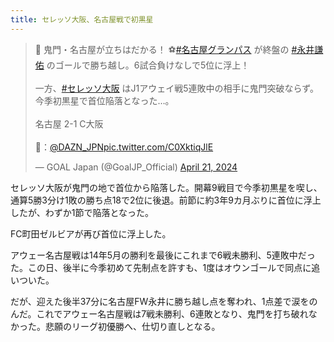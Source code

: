 ```yaml
---
title: セレッソ大阪、名古屋戦で初黒星
---
```


<blockquote class="twitter-tweet"><p lang="ja" dir="ltr">🔴 鬼門・名古屋が立ちはだかる！ ⚽️<a href="https://twitter.com/hashtag/%E5%90%8D%E5%8F%A4%E5%B1%8B%E3%82%B0%E3%83%A9%E3%83%B3%E3%83%91%E3%82%B9?src=hash&amp;ref_src=twsrc%5Etfw">#名古屋グランパス</a> が終盤の <a href="https://twitter.com/hashtag/%E6%B0%B8%E4%BA%95%E8%AC%99%E4%BD%91?src=hash&amp;ref_src=twsrc%5Etfw">#永井謙佑</a> のゴールで勝ち越し。6試合負けなしで5位に浮上！<br><br>一方、<a href="https://twitter.com/hashtag/%E3%82%BB%E3%83%AC%E3%83%83%E3%82%BD%E5%A4%A7%E9%98%AA?src=hash&amp;ref_src=twsrc%5Etfw">#セレッソ大阪</a> はJ1アウェイ戦5連敗中の相手に鬼門突破ならず。今季初黒星で首位陥落となった…。<br><br>名古屋 2-1 C大阪<br><br>🎥：<a href="https://twitter.com/DAZN_JPN?ref_src=twsrc%5Etfw">@DAZN_JPN</a><a href="https://t.co/C0XktiqJlE">pic.twitter.com/C0XktiqJlE</a></p>&mdash; GOAL Japan (@GoalJP_Official) <a href="https://twitter.com/GoalJP_Official/status/1781957445683937319?ref_src=twsrc%5Etfw">April 21, 2024</a></blockquote> <script async src="https://platform.twitter.com/widgets.js" charset="utf-8"></script>

セレッソ大阪が鬼門の地で首位から陥落した。開幕9戦目で今季初黒星を喫し、通算5勝3分け1敗の勝ち点18で2位に後退。前節に約3年9カ月ぶりに首位に浮上したが、わずか1節で陥落となった。


FC町田ゼルビアが再び首位に浮上した。


アウェー名古屋戦は14年5月の勝利を最後にこれまで6戦未勝利、5連敗中だった。この日、後半に今季初めて先制点を許すも、1度はオウンゴールで同点に追いついた。


だが、迎えた後半37分に名古屋FW永井に勝ち越し点を奪われ、1点差で涙をのんだ。これでアウェー名古屋戦は7戦未勝利、6連敗となり、鬼門を打ち破れなかった。悲願のリーグ初優勝へ、仕切り直しとなる。
